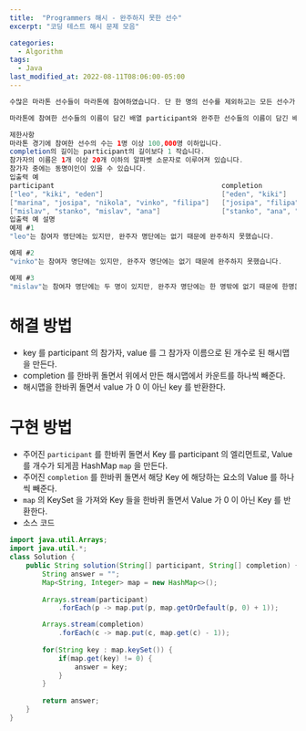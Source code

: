 ```yaml
---
title:  "Programmers 해시 - 완주하지 못한 선수"
excerpt: "코딩 테스트 해시 문제 모음"

categories:
  - Algorithm
tags:
  - Java
last_modified_at: 2022-08-11T08:06:00-05:00
---
```


```java
수많은 마라톤 선수들이 마라톤에 참여하였습니다. 단 한 명의 선수를 제외하고는 모든 선수가 마라톤을 완주하였습니다.

마라톤에 참여한 선수들의 이름이 담긴 배열 participant와 완주한 선수들의 이름이 담긴 배열 completion이 주어질 때, 완주하지 못한 선수의 이름을 return 하도록 solution 함수를 작성해주세요.

제한사항
마라톤 경기에 참여한 선수의 수는 1명 이상 100,000명 이하입니다.
completion의 길이는 participant의 길이보다 1 작습니다.
참가자의 이름은 1개 이상 20개 이하의 알파벳 소문자로 이루어져 있습니다.
참가자 중에는 동명이인이 있을 수 있습니다.
입출력 예
participant	                                        completion	                                return
["leo", "kiki", "eden"]	                            ["eden", "kiki"]	                        "leo"
["marina", "josipa", "nikola", "vinko", "filipa"]	["josipa", "filipa", "marina", "nikola"]	"vinko"
["mislav", "stanko", "mislav", "ana"]	            ["stanko", "ana", "mislav"]	                "mislav"
입출력 예 설명
예제 #1
"leo"는 참여자 명단에는 있지만, 완주자 명단에는 없기 때문에 완주하지 못했습니다.

예제 #2
"vinko"는 참여자 명단에는 있지만, 완주자 명단에는 없기 때문에 완주하지 못했습니다.

예제 #3
"mislav"는 참여자 명단에는 두 명이 있지만, 완주자 명단에는 한 명밖에 없기 때문에 한명은 완주하지 못했습니다.
```


# 해결 방법
- key 를 participant 의 참가자, value 를 그 참가자 이름으로 된 개수로 된 해시맵을 만든다.
- completion 를 한바퀴 돌면서 위에서 만든 해시맵에서 카운트를 하나씩 빼준다.
- 해시맵을 한바퀴 돌면서 value 가 0 이 아닌 key 를 반환한다.

# 구현 방법
- 주어진 `participant` 를 한바퀴 돌면서 Key 를 participant 의 엘리먼트로, Value 를 개수가 되게끔 HashMap `map` 을 만든다.
- 주어진 `completion` 를 한바퀴 돌면서 해당 Key 에 해당하는 요소의 Value 를 하나씩 빼준다.
- `map` 의 KeySet 을 가져와 Key 들을 한바퀴 돌면서 Value 가 0 이 아닌 Key 를 반환한다.
- 소스 코드
```java
import java.util.Arrays;
import java.util.*;
class Solution {
    public String solution(String[] participant, String[] completion) {
        String answer = "";
        Map<String, Integer> map = new HashMap<>();
        
        Arrays.stream(participant)
            .forEach(p -> map.put(p, map.getOrDefault(p, 0) + 1));

        Arrays.stream(completion)
            .forEach(c -> map.put(c, map.get(c) - 1));
        
        for(String key : map.keySet()) {
            if(map.get(key) != 0) {
                answer = key;
            }
        }
        
        return answer;
    }
}

```